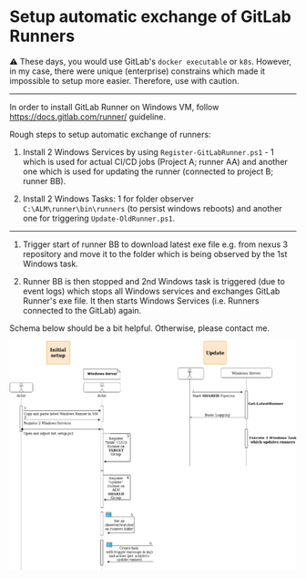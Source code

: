 # Setup automatic exchange of GitLab Runners

:warning: These days, you would use GitLab's `docker executable` or `k8s`.
However, in my case, there were unique (enterprise) constrains which made it impossible to setup more easier.
Therefore, use with caution. 

-------------------------------------------------------------------------------

In order to install GitLab Runner on Windows VM, follow <https://docs.gitlab.com/runner/> guideline.

Rough steps to setup automatic exchange of runners:

1. Install 2 Windows Services by using `Register-GitLabRunner.ps1` - 1 which is used for actual CI/CD jobs (Project A; runner AA) and another one which is used for updating the runner (connected to project B; runner BB).

2. Install 2 Windows Tasks: 1 for folder observer `C:\ALM\runner\bin\runners` (to persist windows reboots) and another one for triggering `Update-OldRunner.ps1`.

--------------------------------------------------------------------------------

1. Trigger start of runner BB to download latest exe file e.g. from nexus 3 repository and move it to the folder which is being observed by the 1st Windows task.

2. Runner BB is then stopped and 2nd Windows task is triggered (due to event logs) which stops all Windows services and exchanges GitLab Runner's exe file.
It then starts Windows Services (i.e. Runners connected to the GitLab) again.

Schema below should be a bit helpful. Otherwise, please contact me.

![image](../images/GLRunnerUpdate.png)
